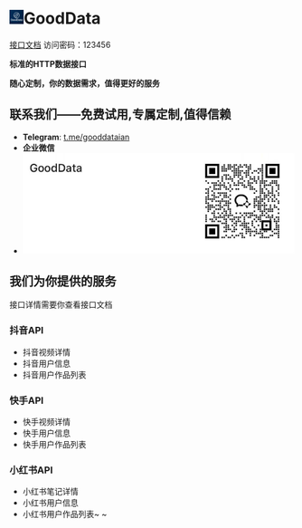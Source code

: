 # <img src="./logo.png" alt="logo" width="5%" />GoodData
 [接口文档](kd6ixqu61g.apifox.cn)  访问密码：123456

**标准的HTTP数据接口**

**随心定制，你的数据需求，值得更好的服务**

## 联系我们——免费试用,专属定制,值得信赖

- **Telegram**: [t.me/gooddataian](https://t.me/gooddataian)
- **企业微信**
- ![WX20250726-185134@2x](./qrCode.png)

## 我们为你提供的服务

接口详情需要你查看接口文档

### 抖音API

- 抖音视频详情
- 抖音用户信息
- 抖音用户作品列表

### 快手API

- 快手视频详情
- 快手用户信息
- 快手用户作品列表

### 小红书API

- 小红书笔记详情
- 小红书用户信息
- 小红书用户作品列表~
~
